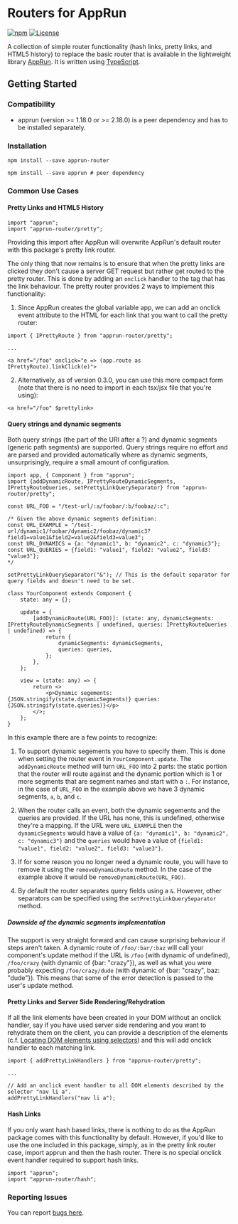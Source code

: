 # Routers for AppRun
[![npm](https://img.shields.io/npm/v/apprun-router.svg)](https://www.npmjs.com/package/apprun-router)
[![License](https://img.shields.io/:license-mit-blue.svg)](LICENSE)

A collection of simple router functionality (hash links, pretty links, and HTML5 history) to replace the basic router that is available in the lightweight library [AppRun](https://github.com/yysun/apprun). It is written using [TypeScript](https://www.typescriptlang.org/).

## Getting Started

### Compatibility

* apprun (version >= 1.18.0 or >= 2.18.0) is a peer dependency and has to be installed separately.

### Installation
```
npm install --save apprun-router

npm install --save apprun # peer dependency
```

### Common Use Cases

#### Pretty Links and HTML5 History

```
import "apprun";
import "apprun-router/pretty";
```

Providing this import after AppRun will overwrite AppRun's default router with this package's pretty link router. 

The only thing that now remains is to ensure that when the pretty links are clicked they don't cause a server GET request but rather get routed to the pretty router. This is done by adding an `onclick` handler to the tag that has the link behaviour. The pretty router provides 2 ways to implement this functionality:

1. Since AppRun creates the global variable app, we can add an onclick event attribute to the HTML for each link that you want to call the pretty router:
```
import { IPrettyRoute } from "apprun-router/pretty";

...

<a href="/foo" onclick="e => (app.route as IPrettyRoute).linkClick(e)">
```

2. Alternatively, as of version 0.3.0, you can use this more compact form (note that there is no need to import in each tsx/jsx file that you're using):
```
<a href="/foo" $prettylink>
```

#### Query strings and dynamic segments

Both query strings (the part of the URI after a ?) and dynamic segments (generic path segments) are supported. Query strings require no effort and are parsed and provided automatically where as dynamic segments, unsurprisingly, require a small amount of configuration.

```
import app, { Component } from "apprun";
import {addDynamicRoute, IPrettyRouteDynamicSegments, IPrettyRouteQueries, setPrettyLinkQuerySeparator} from "apprun-router/pretty";

const URL_FOO = "/test-url/:a/foobar/:b/foobaz/:c";

/* Given the above dynamic segments definition: 
const URL_EXAMPLE = "/test-url/dynamic1/foobar/dynamic2/foobaz/dynamic3?field1=value1&field2=value2&field3=value3";
const URL_DYNAMICS = {a: "dynamic1", b: "dynamic2", c: "dynamic3"};
const URL_QUERIES = {field1: "value1", field2: "value2", field3: "value3"};
*/

setPrettyLinkQuerySeparator("&"); // This is the default separator for query fields and doesn't need to be set.

class YourComponent extends Component {
    state: any = {};

    update = {
        [addDynamicRoute(URL_FOO)]: (state: any, dynamicSegments: IPrettyRouteDynamicSegments | undefined, queries: IPrettyRouteQueries | undefined) => {
            return {
                dynamicSegments: dynamicSegments,
                queries: queries,
            };
        },
    };

    view = (state: any) => {
        return <>
            <p>Dynamic segements: {JSON.stringify(state.dynamicSegments)} queries: {JSON.stringify(state.queries)}</p>
        </>;
    };
}
```

In this example there are a few points to recognize:
1. To support dynamic segements you have to specify them. This is done when setting the router event in `YourComponent.update`. The `addDynamicRoute` method will turn `URL_FOO` into 2 parts: the static portion that the router will route against and the dynamic portion which is 1 or more segments that are segment names and start with a `:`. For instance, in the case of `URL_FOO` in the example above we have 3 dynamic segments, `a`, `b`, and `c`.

2. When the router calls an event, both the dynamic segements and the queries are provided. If the URL has none, this is undefined, otherwise they're a mapping. If the URL were `URL_EXAMPLE` then the `dynamicSegments` would have a value of `{a: "dynamic1", b: "dynamic2", c: "dynamic3"}` and the `queries` would have a value of `{field1: "value1", field2: "value2", field3: "value3"}`.

3. If for some reason you no longer need a dynamic route, you will have to remove it using the `removeDynamicRoute` method. In the case of the example above it would be `removeDynamicRoute(URL_FOO)`.

4. By default the router separates query fields using a `&`. However, other separators can be specified using the `setPrettyLinkQuerySeparator` method.

##### Downside of the dynamic segments implementation

The support is very straight forward and can cause surprising behaviour if steps aren't taken. A dynamic route of `/foo/:bar/:baz` will call your component's update method if the URL is `/foo` (with dynamic of undefined), `/foo/crazy` (with dynamic of {bar: "crazy"}), as well as what you were probably expecting `/foo/crazy/dude` (with dynamic of {bar: "crazy", baz: "dude"}). This means that some of the error detection is passed to the user's update method.

#### Pretty Links and Server Side Rendering/Rehydration

If all the link elements have been created in your DOM without an onclick handler, say if you have used server side rendering and you want to rehydrate them on the client, you can provide a description of the elements (c.f. [Locating DOM elements using selectors](https://developer.mozilla.org/en-US/docs/Web/API/Document_object_model/Locating_DOM_elements_using_selectors)) and this will add onclick handler to each matching link.
```
import { addPrettyLinkHandlers } from "apprun-router/pretty";

...

// Add an onclick event handler to all DOM elements described by the selector "nav li a".
addPrettyLinkHandlers("nav li a");
```

#### Hash Links

If you only want hash based links, there is nothing to do as the AppRun package comes with this functionality by default. However, if you'd like to use the one included in this package, simply, as in the pretty link router case, import apprun and then the hash router. There is no special onclick event handler required to support hash links.
```
import "apprun";
import "apprun-router/hash";
```

### Reporting Issues

You can report [bugs here](https://github.com/phBalance/apprun-router/issues).